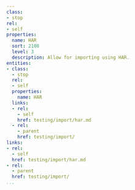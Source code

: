 ```yaml
---
class:
- stop
rel:
- self
properties:
  name: HAR
  sort: 2108
  level: 3
  description: Allow for importing using HAR.
entities:
- class:
  - stop
  rel:
  - self
  properties:
    name: HAR
  links:
  - rel:
    - self
    href: testing/import/har.md
  - rel:
    - parent
    href: testing/import/
links:
- rel:
  - self
  href: testing/import/har.md
- rel:
  - parent
  href: testing/import/
...
```

